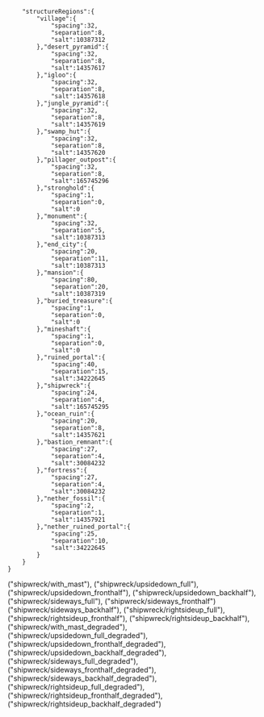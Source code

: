 ```{
    "structureRegions":{
        "village":{
            "spacing":32,
            "separation":8,
            "salt":10387312
        },"desert_pyramid":{
            "spacing":32,
            "separation":8,
            "salt":14357617
        },"igloo":{
            "spacing":32,
            "separation":8,
            "salt":14357618
        },"jungle_pyramid":{
            "spacing":32,
            "separation":8,
            "salt":14357619
        },"swamp_hut":{
            "spacing":32,
            "separation":8,
            "salt":14357620
        },"pillager_outpost":{
            "spacing":32,
            "separation":8,
            "salt":165745296
        },"stronghold":{
            "spacing":1,
            "separation":0,
            "salt":0
        },"monument":{
            "spacing":32,
            "separation":5,
            "salt":10387313
        },"end_city":{
            "spacing":20,
            "separation":11,
            "salt":10387313
        },"mansion":{
            "spacing":80,
            "separation":20,
            "salt":10387319
        },"buried_treasure":{
            "spacing":1,
            "separation":0,
            "salt":0
        },"mineshaft":{
            "spacing":1,
            "separation":0,
            "salt":0
        },"ruined_portal":{
            "spacing":40,
            "separation":15,
            "salt":34222645
        },"shipwreck":{
            "spacing":24,
            "separation":4,
            "salt":165745295
        },"ocean_ruin":{
            "spacing":20,
            "separation":8,
            "salt":14357621
        },"bastion_remnant":{
            "spacing":27,
            "separation":4,
            "salt":30084232
        },"fortress":{
            "spacing":27,
            "separation":4,
            "salt":30084232
        },"nether_fossil":{
            "spacing":2,
            "separation":1,
            "salt":14357921
        },"nether_ruined_portal":{
            "spacing":25,
            "separation":10,
            "salt":34222645
        }
    }
}
```


("shipwreck/with_mast"),
("shipwreck/upsidedown_full"),
("shipwreck/upsidedown_fronthalf"),
("shipwreck/upsidedown_backhalf"),
("shipwreck/sideways_full"),
("shipwreck/sideways_fronthalf")
("shipwreck/sideways_backhalf"),
("shipwreck/rightsideup_full"),
("shipwreck/rightsideup_fronthalf"),
("shipwreck/rightsideup_backhalf"),
("shipwreck/with_mast_degraded"),
("shipwreck/upsidedown_full_degraded"),
("shipwreck/upsidedown_fronthalf_degraded"),
("shipwreck/upsidedown_backhalf_degraded"),
("shipwreck/sideways_full_degraded"),
("shipwreck/sideways_fronthalf_degraded"),
("shipwreck/sideways_backhalf_degraded"),
("shipwreck/rightsideup_full_degraded"),
("shipwreck/rightsideup_fronthalf_degraded"),
("shipwreck/rightsideup_backhalf_degraded")